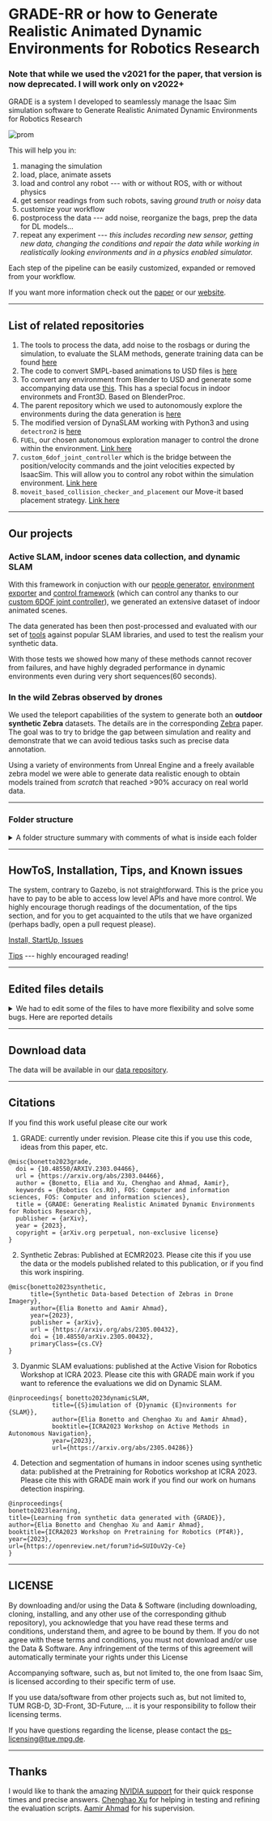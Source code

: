 # GRADE-RR or how to Generate Realistic Animated Dynamic Environments for Robotics Research

### Note that while we used the v2021 for the paper, that version is now deprecated. I will work only on v2022+

GRADE is a system I developed to seamlessly manage the Isaac Sim simulation software to Generate Realistic Animated Dynamic Environments for Robotics Research

![prom](NewCover.png)

This will help you in:
1. managing the simulation
2. load, place, animate assets
3. load and control any robot --- with or without ROS, with or without physics
4. get sensor readings from such robots, saving *ground truth* or *noisy* data
5. customize your workflow
6. postprocess the data --- add noise, reorganize the bags, prep the data for DL models...
7. repeat any experiment --- *this includes recording new sensor, getting new data, changing the conditions and repair the data while working in realistically looking environments and in a physics enabled simulator.*


Each step of the pipeline can be easily customized, expanded or removed from your workflow.


If you want more information check out the [paper](https://arxiv.org/abs/2303.04466) or our [website](https://eliabntt.github.io/grade-rr).

_______
## List of related repositories

1. The tools to process the data, add noise to the rosbags or during the simulation, to evaluate the SLAM methods, generate training data can be found [here](https://github.com/robot-perception-group/GRADE_tools)
2. The code to convert SMPL-based animations to USD files is [here](https://github.com/eliabntt/animated_human_SMPL_to_USD)
3. To convert any environment from Blender to USD and generate some accompanying data use [this](https://github.com/eliabntt/Front3D_to_USD). This has a special focus in indoor environmets and Front3D. Based on BlenderProc.
4. The parent repository which we used to autonomously explore the environments during the data generation is [here](https://github.com/eliabntt/ros_isaac_drone)
5. The modified version of DynaSLAM working with Python3 and using `detectron2` is [here](https://github.com/eliabntt/DynaSLAM)
6. `FUEL`, our chosen autonomous exploration manager to control the drone within the environment. [Link here](https://github.com/eliabntt/FUEL/tree/main)
7. `custom_6dof_joint_controller` which is the bridge between the position/velocity commands and the joint velocities expected by IsaacSim. This will allow you to control any robot within the simulation environment. [Link here](https://github.com/eliabntt/custom_6dof_joint_controller/tree/main)
8. `moveit_based_collision_checker_and_placement` our Move-it based placement strategy. [Link here](https://github.com/eliabntt/moveit_based_collision_checker_and_placement/tree/main)

______
## Our projects

### Active SLAM, indoor scenes data collection, and dynamic SLAM

With this framework in conjuction with our [people generator](https://github.com/eliabntt/animated_human_SMPL_to_USD), [environment exporter](https://github.com/eliabntt/Front3D_to_USD) and [control framework](https://github.com/eliabntt/ros_isaac_drone) (which can control any thanks to our [custom 6DOF joint controller](https://github.com/eliabntt/custom_6dof_joint_controller)), we generated an extensive dataset of indoor animated scenes.

The data generated has been then post-processed and evaluated with our set of [tools](https://github.com/robot-perception-group/GRADE_tools) against popular SLAM libraries, and used to test the realism your synthetic data.

With those tests we showed how many of these methods cannot recover from failures, and have highly degraded performance in dynamic environments even during very short sequences(60 seconds).

### In the wild Zebras observed by drones

We used the teleport capabilities of the system to generate both an **outdoor synthetic Zebra** datasets. The details are in the corresponding [Zebra](https://arxiv.org/abs/2305.00432) paper. The goal was to try to bridge the gap between simulation and reality and demonstrate that we can avoid tedious tasks such as precise data annotation.

Using a variety of environments from Unreal Engine and a freely available zebra model we were able to generate data realistic enough to obtain models trained from *scratch* that reached >90% accuracy on real world data.

_______

### Folder structure

<details closed>
<summary>A folder structure summary with comments of what is inside each folder</summary>

```bash
├── cp_local_to_diff_folder.sh # update code from/to isaac folder
├── irotate_specific # specific files used for simulate irotate in isaac sim and instructions
│   └── ...
├── isaac_internals # edited isaac files
│   ├── apps
│   │   └── omni.isaac.sim.python.kit # pre-load some additional extensions and disable a moveit (so that we can load the one from the system)
│   ├── kit # solve some bugs in the synthetic data processing
│   ├── exts 
│   │   ├── omni.isaac.shapenet # slightly modified loader
│   │   ├── omni.isaac.synthetic_recorder # custom recorder extension that allows more control
│   │   └── omni.isaac.synthetic_utils # minor edits
│   └── setup_python_env.sh # source the ros environment and show how to source multiple ones
├── kill.sh # script to kill the whole simulation
├── req.sh # requirements file
├── scripts # useful scripts and additional accompanying stuff
│   └── ...
├── simulator # main simulator folder, each main file will have it's own description
│   ├── configs # yaml configuration files
│   ├── utils # utils loaded and used by the main files
│   └── ... 
├── meshes # folder containing meshes
└── usds # usds files
```

</details closed>

___________________

## HowToS, Installation, Tips, and Known issues

The system, contrary to Gazebo, is not straightforward. This is the price you have to pay to be able to access low level APIs and have more control. We highly encourage thorugh readings of the documentation, of the tips section, and for you to get acquainted to the utils that we have organized (perhaps badly, open a pull request please).

[Install, StartUp, Issues](https://github.com/eliabntt/GRADE-RR/blob/main/HOWTO.md)

[Tips](https://github.com/eliabntt/GRADE-RR/blob/main/TipsAndTricks.md) --- highly encouraged reading!


_____
## Edited files details

<details closed>
<summary>We had to edit some of the files to have more flexibility and solve some bugs. Here are reported details</summary>

Edited files are inside `isaac_internals`. The edited ones are the one that are copied by the `cp_local..` script. As per Isaac requirements, we had to include all the licenses and other files. Note that these might be outdated w.r.t. your current installation.

- _synthetic\_recorder_ created a custom extension to save our data, and offset the number of cameras. In that way we can save high-resolution images to the disk, while providing ROS smaller images. We found this faster than resizing images afterwards and caused less "issues".
- _synthetic\_utils_ we edited the `numpy.py` and the `syntheticdata.py` to save more data and have more flexibility. What is still missing (our bad) is the vertical fov of the camera, which is not directly exposed by Isaac Sim.
- In `setup_python_env.sh` we had to prevent the loading of `$SCRIPT_DIR/exts/omni.isaac.motion_planning/bin` (you can find it commented at the very end of line 8), to be able to run the system version of `move_base`. That module could be necessary for some of the Isaac extensions or configurations. Please be aware of this.
- `apps/omni.isaac.sim.python.kit` will load a couple of additional necessary extensions
- `isaac_internals/kit/extscore/omni.syntheticdata` will simply solve some bugs related to out of bounds and processing errors

</details closed>

______
## Download data

The data will be available in our [data repository](https://github.com/eliabntt/GRADE_data/).

__________
## Citations

If you find this work useful please cite our work

1. GRADE: currently under revision. Please cite this if you use this code, ideas from this paper, etc.
```
@misc{bonetto2023grade,
  doi = {10.48550/ARXIV.2303.04466},
  url = {https://arxiv.org/abs/2303.04466},
  author = {Bonetto, Elia and Xu, Chenghao and Ahmad, Aamir},
  keywords = {Robotics (cs.RO), FOS: Computer and information sciences, FOS: Computer and information sciences},
  title = {GRADE: Generating Realistic Animated Dynamic Environments for Robotics Research},
  publisher = {arXiv},
  year = {2023},
  copyright = {arXiv.org perpetual, non-exclusive license}
}
```

2. Synthetic Zebras: Published at ECMR2023. Please cite this if you use the data or the models published related to this publication, or if you find this work inspiring.
```
@misc{bonetto2023synthetic,
      title={Synthetic Data-based Detection of Zebras in Drone Imagery}, 
      author={Elia Bonetto and Aamir Ahmad},
      year={2023},
      publisher = {arXiv},
      url = {https://arxiv.org/abs/2305.00432},
      doi = {10.48550/arXiv.2305.00432},
      primaryClass={cs.CV}
}
```

3. Dyanmic SLAM evaluations: published at the Active Vision for Robotics Workshop at ICRA 2023. Please cite this with GRADE main work if you want to reference the evaluations we did on Dynamic SLAM.

```
@inproceedings{ bonetto2023dynamicSLAM, 
            title={{S}imulation of {D}ynamic {E}nvironments for {SLAM}}, 
            author={Elia Bonetto and Chenghao Xu and Aamir Ahmad}, 
            booktitle={ICRA2023 Workshop on Active Methods in Autonomous Navigation}, 
            year={2023}, 
            url={https://arxiv.org/abs/2305.04286}}
```

4. Detection and segmentation of humans in indoor scenes using synthetic data: published at the Pretraining for Robotics workshop at ICRA 2023. Please cite this with GRADE main work if you find our work on humans detection inspiring. 

```
@inproceedings{
bonetto2023learning,
title={Learning from synthetic data generated with {GRADE}},
author={Elia Bonetto and Chenghao Xu and Aamir Ahmad},
booktitle={ICRA2023 Workshop on Pretraining for Robotics (PT4R)},
year={2023},
url={https://openreview.net/forum?id=SUIOuV2y-Ce}
}
```
____________

## LICENSE
By downloading and/or using the Data & Software (including downloading, cloning, installing, and any other use of the corresponding github repository), you acknowledge that you have read these terms and conditions, understand them, and agree to be bound by them. If you do not agree with these terms and conditions, you must not download and/or use the Data & Software. Any infringement of the terms of this agreement will automatically terminate your rights under this License

Accompanying software, such as, but not limited to, the one from Isaac Sim, is licensed according to their specific term of use.

If you use data/software from other projects such as, but not limited to, TUM RGB-D, 3D-Front, 3D-Future, ... it is your responsibility to follow their licensing terms.

If you have questions regarding the license, please contact the [ps-licensing@tue.mpg.de](mailto:ps-licensing@tue.mpg.de).
______
## Thanks

I would like to thank the amazing [NVIDIA support](http://forums.developer.nvidia.com) for their quick response times and precise answers.
[Chenghao Xu](http://kyle-xu-001.github.io/) for helping in testing and refining the evaluation scripts. [Aamir Ahmad](aamirahmad.de) for his supervision.

